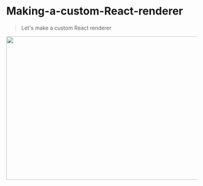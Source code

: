 # Making-a-custom-React-renderer
> Let's make a custom React renderer

<p align="center">
  <img src="https://www.techmagic.co/images/technology/react.png" width="750" height="380">
</p>
